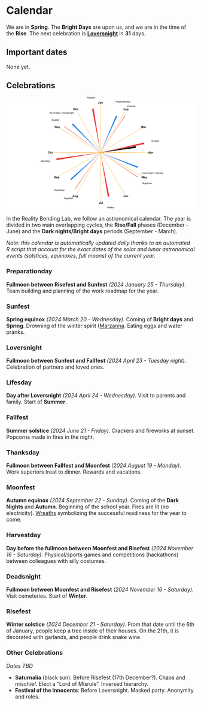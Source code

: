 
# Calendar

We are in **Spring**. The **Bright Days** are upon us, and we are in the
time of the **Rise**. The next celebration is
[**Loversnight**](https://github.com/RealityBending/Calendar#Loversnight)
in **31** days.

## Important dates

None yet.

## Celebrations

![](calendar_plot-1.png)<!-- -->

In the Reality Bending Lab, we follow an astronomical calendar. The year
is divided in two main overlapping cycles, the **Rise/Fall** phases
(December - June) and the **Dark nights/Bright days** periods
(September - March).

*Note: this calendar is automatically updated daily thanks to an
automated R script that account for the exact dates of the solar and
lunar astronomical events (solstices, equinoxes, full moons) of the
current year.*

### Preparationday

**Fullmoon between Risefest and Sunfest** *(2024 January 25 -
Thursday)*. Team building and planning of the work roadmap for the year.

### Sunfest

**Spring equinox** *(2024 March 20 - Wednesday)*. Coming of **Bright
days** and **Spring**. Drowning of the winter spirit
([Marzanna](https://wpna.fm/polish-traditions-the-drowning-of-marzanna/).
Eating eggs and water pranks.

### Loversnight

**Fullmoon between Sunfest and Fallfest** *(2024 April 23 - Tuesday
night)*. Celebration of partners and loved ones.

### Lifesday

**Day after Loversnight** *(2024 April 24 - Wednesday)*. Visit to
parents and family. Start of **Summer**.

### Fallfest

**Summer solstice** *(2024 June 21 - Friday)*. Crackers and fireworks at
sunset. Popcorns made in fires in the night.

### Thanksday

**Fullmoon between Fallfest and Moonfest** *(2024 August 19 - Monday)*.
Work superiors treat to dinner. Rewards and vacations.

### Moonfest

**Autumn equinox** *(2024 September 22 - Sunday)*. Coming of the **Dark
Nights** and **Autumn**. Beginning of the school year. Fires are lit (no
electricity). [Wreaths](https://en.wikipedia.org/wiki/Do%C5%BCynki)
symbolizing the successful readiness for the year to come.

### Harvestday

**Day before the fullmoon between Moonfest and Risefest** *(2024
November 16 - Saturday)*. Physical/sports games and competitions
(hackathons) between colleagues with silly costumes.

### Deadsnight

**Fullmoon between Moonfest and Risefest** *(2024 November 16 -
Saturday)*. Visit cemeteries. Start of **Winter**.

### Risefest

**Winter solstice** *(2024 December 21 - Saturday)*. From that date
until the 6th of January, people keep a tree inside of their houses. On
the 21th, it is decorated with garlands, and people drink snake wine.

### Other Celebrations

*Dates TBD*

- **Saturnalia** (black sun): Before Risefest (17th December?). Chaos
  and mischief. Elect a “Lord of Misrule”. Inversed hierarchy.
- **Festival of the Innocents**: Before Loversnight. Masked party.
  Anonymity and roles.
